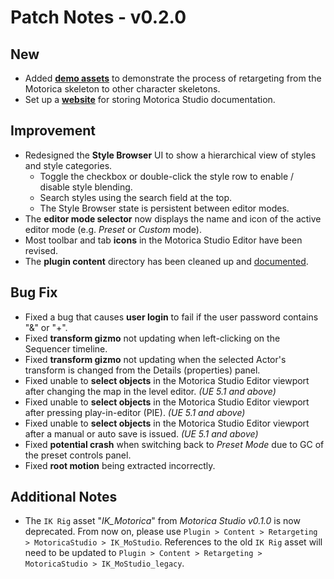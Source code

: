 # Patch Notes - v0.2.0
## New
- Added [**demo assets**](../../user-guide/retargeting/) to demonstrate the process of retargeting from the Motorica skeleton to other character skeletons.
- Set up a [**website**](https://motoricaai.github.io/MoStudioDocs/) for storing Motorica Studio documentation.

## Improvement
- Redesigned the **Style Browser** UI to show a hierarchical view of styles and style categories.
    - Toggle the checkbox or double-click the style row to enable / disable style blending.
    - Search styles using the search field at the top.
    - The Style Browser state is persistent between editor modes.
- The **editor mode selector** now displays the name and icon of the active editor mode (e.g. *Preset* or *Custom* mode).
- Most toolbar and tab **icons** in the Motorica Studio Editor have been revised.
- The **plugin content** directory has been cleaned up and [documented](../../user-guide/included-assets/).

## Bug Fix
- Fixed a bug that causes **user login** to fail if the user password contains "&" or "+".
- Fixed **transform gizmo** not updating when left-clicking on the Sequencer timeline.
- Fixed **transform gizmo** not updating when the selected Actor's transform is changed from the Details (properties) panel.
- Fixed unable to **select objects** in the Motorica Studio Editor viewport after changing the map in the level editor. *(UE 5.1 and above)*
- Fixed unable to **select objects** in the Motorica Studio Editor viewport after pressing play-in-editor (PIE). *(UE 5.1 and above)*
- Fixed unable to **select objects** in the Motorica Studio Editor viewport after a manual or auto save is issued. *(UE 5.1 and above)*
- Fixed **potential crash** when switching back to *Preset Mode* due to GC of the preset controls panel.
- Fixed **root motion** being extracted incorrectly.

## Additional Notes
- The `IK Rig` asset "*IK_Motorica*" from *Motorica Studio v0.1.0* is now deprecated. From now on, please use `Plugin > Content > Retargeting > MotoricaStudio > IK_MoStudio`. References to the old `IK Rig` asset will need to be updated to `Plugin > Content > Retargeting > MotoricaStudio > IK_MoStudio_legacy`.
